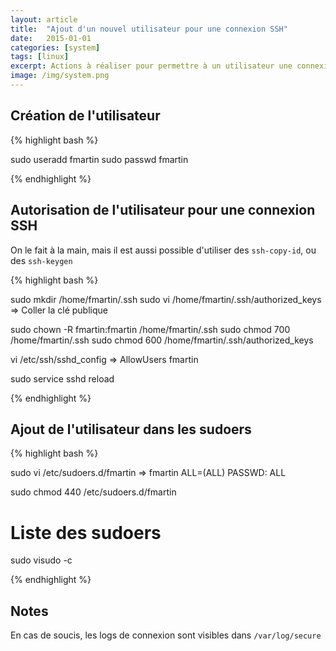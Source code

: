 ```yaml
---
layout: article
title:  "Ajout d'un nouvel utilisateur pour une connexion SSH"
date:   2015-01-01
categories: [system]
tags: [linux]
excerpt: Actions à réaliser pour permettre à un utilisateur une connexion via clé SSH
image: /img/system.png
---
```


## Création de l'utilisateur

{% highlight bash %}

sudo useradd fmartin
sudo passwd fmartin

{% endhighlight %}

## Autorisation de l'utilisateur pour une connexion SSH

On le fait à la main, mais il est aussi possible d'utiliser des <code>ssh-copy-id</code>, ou des <code>ssh-keygen</code>

{% highlight bash %}

sudo mkdir /home/fmartin/.ssh
sudo vi /home/fmartin/.ssh/authorized_keys
	=> Coller la clé publique

sudo chown -R fmartin:fmartin /home/fmartin/.ssh
sudo chmod 700 /home/fmartin/.ssh
sudo chmod 600 /home/fmartin/.ssh/authorized_keys

vi /etc/ssh/sshd_config
	=> AllowUsers fmartin

sudo service sshd reload

{% endhighlight %}

## Ajout de l'utilisateur dans les sudoers

{% highlight bash %}

sudo vi /etc/sudoers.d/fmartin
	=> fmartin                 ALL=(ALL) PASSWD: ALL

sudo chmod 440 /etc/sudoers.d/fmartin

# Liste des sudoers
sudo visudo -c

{% endhighlight %}

## Notes

En cas de soucis, les logs de connexion sont visibles dans <code>/var/log/secure</code>